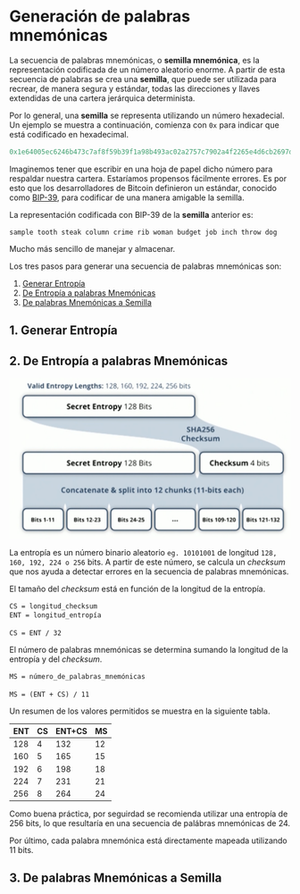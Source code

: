 # Generación de palabras mnemónicas

La secuencia de palabras mnemónicas, o **semilla mnemónica**, es la representación codificada de un número aleatorio enorme. A partir de esta secuencia de palabras se crea una **semilla**, que puede ser utilizada para recrear, de manera segura y estándar, todas las direcciones y llaves extendidas de una cartera jerárquica determinista.

Por lo general, una **semilla** se representa utilizando un número hexadecial. Un ejemplo se muestra a continuación, comienza con `0x` para indicar que está codificado en hexadecimal.

```py
0x1e64005ec6246b473c7af8f59b39f1a98b493ac02a2757c7902a4f2265e4d6cb2697d1858d35cda6a404e3c1d4d46733aa8129d2c4c9b2d917faba88a77df488
```

Imaginemos tener que escribir en una hoja de papel dicho número para respaldar nuestra cartera. Estaríamos propensos fácilmente errores. Es por esto que los desarrolladores de Bitcoin definieron un estándar, conocido como [BIP-39](https://github.com/bitcoin/bips/blob/master/bip-0039.mediawiki), para codificar de una manera amigable la semilla.

La representación codificada con BIP-39 de la **semilla** anterior es:

```text
sample tooth steak column crime rib woman budget job inch throw dog
```

Mucho más sencillo de manejar y almacenar.

Los tres pasos para generar una secuencia de palabras mnemónicas son:

1. [Generar Entropía]()
2. [De Entropía a palabras Mnemónicas]()
3. [De palabras Mnemónicas a Semilla]()


## 1. Generar Entropía


## 2. De Entropía a palabras Mnemónicas

![De entropía a palabras mnemónicas](/media/entropy_to_mnemonic.jpg?raw=true)

La entropía es un número binario aleatorio `eg. 10101001` de longitud `128, 160, 192, 224 o 256` bits. A partir de este número, se calcula un *checksum* que nos ayuda a detectar errores en la secuencia de palabras mnemónicas.

El tamaño del *checksum* está en función de la longitud de la entropía.

```text
CS = longitud_checksum
ENT = longitud_entropía

CS = ENT / 32
```

El número de palabras mnemónicas se determina sumando la longitud de la entropía y del *checksum*.

```text
MS = número_de_palabras_mnemónicas

MS = (ENT + CS) / 11
```

Un resumen de los valores permitidos se muestra en la siguiente tabla.

|  ENT  | CS | ENT+CS |  MS  |
|-------|----|--------|------|
|  128  |  4 |   132  |  12  |
|  160  |  5 |   165  |  15  |
|  192  |  6 |   198  |  18  |
|  224  |  7 |   231  |  21  |
|  256  |  8 |   264  |  24  |

Como buena práctica, por seguirdad se recomienda utilizar una entropía de 256 bits, lo que resultaría en una secuencia de palábras mnemónicas de 24.

Por último, cada palabra mnemónica está directamente mapeada utilizando 11 bits. 

## 3. De palabras Mnemónicas a Semilla




<!-- 
**¿Qué tan grande podría llegar a ser una llave privada?**

El número aleatorio podría ir tan alto como `2^256`, o lo que es aproximadamente lo mismo un 1 seguido de 77 ceros: `10^77`. Podríamos pensarlo de la siguiente manera: existen tantas posibles llaves privadas en Bitcoin como el número de átomos en un billón de galaxias. -->


## 